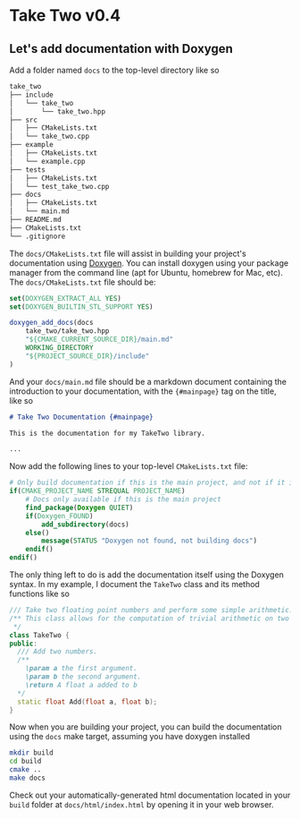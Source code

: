 # Take Two v0.4

## Let's add documentation with Doxygen

Add a folder named `docs` to the top-level directory like so

```bash
take_two
├── include
│   └── take_two
│       └── take_two.hpp
├── src
│   ├── CMakeLists.txt
│   └── take_two.cpp
├── example
│   ├── CMakeLists.txt
│   └── example.cpp
├── tests
│   ├── CMakeLists.txt
│   └── test_take_two.cpp
├── docs
│   ├── CMakeLists.txt
│   └── main.md
├── README.md
├── CMakeLists.txt
└── .gitignore
```

The `docs/CMakeLists.txt` file will assist in building your project's documentation using [Doxygen](http://www.doxygen.nl). You can install doxygen using your package manager from the command line (apt for Ubuntu, homebrew for Mac, etc). The `docs/CMakeLists.txt` file should be:

```cmake
set(DOXYGEN_EXTRACT_ALL YES)
set(DOXYGEN_BUILTIN_STL_SUPPORT YES)

doxygen_add_docs(docs
    take_two/take_two.hpp
    "${CMAKE_CURRENT_SOURCE_DIR}/main.md"
    WORKING_DIRECTORY
    "${PROJECT_SOURCE_DIR}/include"
)
```

And your `docs/main.md` file should be a markdown document containing the introduction to your documentation, with the `{#mainpage}` tag on the title, like so

```md
# Take Two Documentation {#mainpage}

This is the documentation for my TakeTwo library.

...

```

Now add the following lines to your top-level `CMakeLists.txt` file:

```cmake
# Only build documentation if this is the main project, and not if it is included through add_subdirectory
if(CMAKE_PROJECT_NAME STREQUAL PROJECT_NAME)
    # Docs only available if this is the main project
    find_package(Doxygen QUIET)
    if(Doxygen_FOUND)
        add_subdirectory(docs)
    else()
        message(STATUS "Doxygen not found, not building docs")
    endif()
endif()
```

The only thing left to do is add the documentation itself using the Doxygen syntax. In my example, I document the `TakeTwo` class and its method functions like so

```cpp
/// Take two floating point numbers and perform some simple arithmetic.
/** This class allows for the computation of trivial arithmetic on two numbers.
 */
class TakeTwo {
public:
  /// Add two numbers.
  /**
    \param a the first argument.
    \param b the second argument.
    \return A float a added to b
  */
  static float Add(float a, float b);
}
```

Now when you are building your project, you can build the documentation using the `docs` make target, assuming you have doxygen installed

```bash
mkdir build
cd build
cmake ..
make docs
```

Check out your automatically-generated html documentation located in your `build` folder at `docs/html/index.html` by opening it in your web browser.
